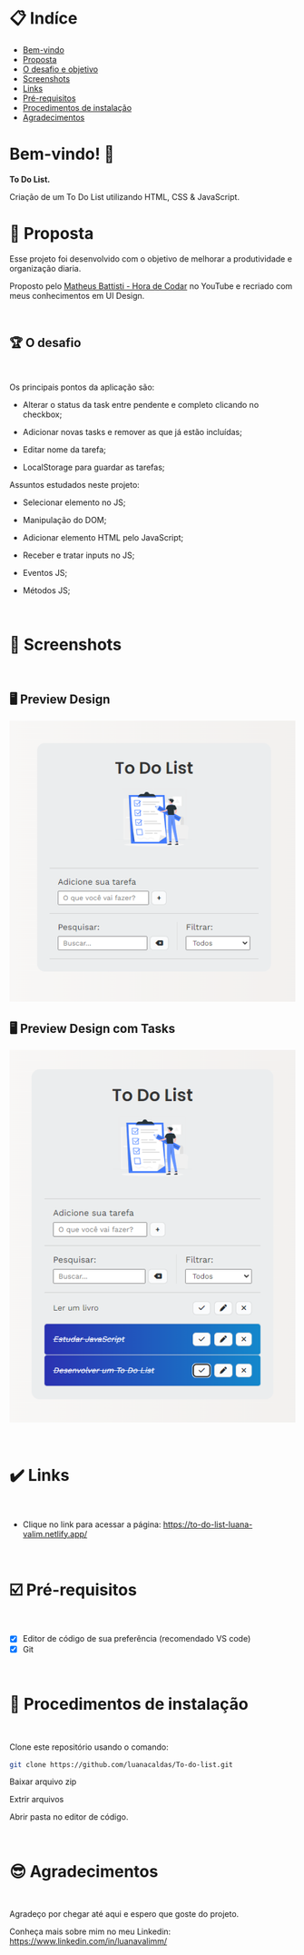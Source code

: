 # 📋 Indíce

- [Bem-vindo](#id01)
- [Proposta](#id02)
- [O desafio e objetivo](#id02.1)
- [Screenshots](#id04)
- [Links](#id05)
- [Pré-requisitos](#id07)
- [Procedimentos de instalação](#id08)
- [Agradecimentos](#id09)

# Bem-vindo! 👋 <a name="id01"></a>

**To Do List.**

Criação de um To Do List utilizando HTML, CSS & JavaScript.

# 🚀 Proposta <a name="id02"></a>

Esse projeto foi desenvolvido com o objetivo de melhorar a produtividade e organização diaria.

Proposto pelo [Matheus Battisti - Hora de Codar](https://www.youtube.com/watch?v=HSssE1PRQcA&ab_channel=MatheusBattisti-HoradeCodar) no YouTube e recriado com meus conhecimentos em UI Design.

<br />

## :trophy: O desafio <a name="id02.1"></a>

<br />

Os principais pontos da aplicação são:

-  Alterar o status da task entre pendente e completo clicando no checkbox;

-  Adicionar novas tasks e remover as que já estão incluídas;

- Editar nome da tarefa;

- LocalStorage para guardar as tarefas;


Assuntos estudados neste projeto:

- Selecionar elemento no JS;

- Manipulação do DOM;

- Adicionar elemento HTML pelo JavaScript;

- Receber e tratar inputs no JS;

- Eventos JS;

- Métodos JS;

<br />

# :camera_flash: Screenshots <a name="id04"></a>

<br />

## :desktop_computer: Preview Design

![Preview](./img/Interface1.png)

## :desktop_computer: Preview Design com Tasks

![Preview com tasks](./img/Tasks.png)

<br />

# :heavy_check_mark: Links <a name="id05"></a>

<br />

- Clique no link para acessar a página: https://to-do-list-luana-valim.netlify.app/

<br />

# ☑️ Pré-requisitos <a name="id07"></a>

<br />

- [x] Editor de código de sua preferência (recomendado VS code)
- [x] Git

<br />

# 📝 Procedimentos de instalação <a name="id08"></a>

<br />

Clone este repositório usando o comando:

```bash
git clone https://github.com/luanacaldas/To-do-list.git
```

Baixar arquivo zip

Extrir arquivos

Abrir pasta no editor de código.

<br />

# :sunglasses: Agradecimentos <a name="id09"></a>

<br />

Agradeço por chegar até aqui e espero que goste do projeto.

Conheça mais sobre mim no meu Linkedin: https://www.linkedin.com/in/luanavalimm/

<br />

